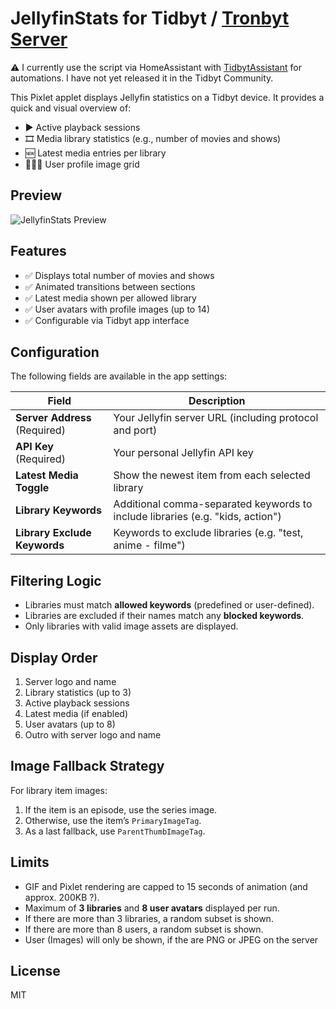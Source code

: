 # JellyfinStats for Tidbyt / [Tronbyt Server](https://github.com/tavdog/tronbyt-server)

⚠️ I currently use the script via HomeAssistant with [TidbytAssistant](https://github.com/savdagod/TidbytAssistant) for automations. I have not yet released it in the Tidbyt Community.

This Pixlet applet displays Jellyfin statistics on a Tidbyt device. It provides a quick and visual overview of:

- ▶️ Active playback sessions  
- 🎞️ Media library statistics (e.g., number of movies and shows)  
- 🆕 Latest media entries per library  
- 🧑‍🤝‍🧑 User profile image grid

## Preview

![JellyfinStats Preview](preview.gif)

## Features

- ✅ Displays total number of movies and shows
- ✅ Animated transitions between sections
- ✅ Latest media shown per allowed library
- ✅ User avatars with profile images (up to 14)
- ✅ Configurable via Tidbyt app interface

## Configuration

The following fields are available in the app settings:

| Field | Description |
|-------|-------------|
| **Server Address** (Required) | Your Jellyfin server URL (including protocol and port)  |
| **API Key** (Required) | Your personal Jellyfin API key |
| **Latest Media Toggle** | Show the newest item from each selected library |
| **Library Keywords** | Additional comma-separated keywords to include libraries (e.g. "kids, action") |
| **Library Exclude Keywords** | Keywords to exclude libraries (e.g. "test, anime - filme") |

## Filtering Logic

- Libraries must match **allowed keywords** (predefined or user-defined).
- Libraries are excluded if their names match any **blocked keywords**.
- Only libraries with valid image assets are displayed.

## Display Order

1. Server logo and name
2. Library statistics (up to 3)
3. Active playback sessions
4. Latest media (if enabled)
5. User avatars (up to 8)
6. Outro with server logo and name

## Image Fallback Strategy

For library item images:

1. If the item is an episode, use the series image.
2. Otherwise, use the item’s `PrimaryImageTag`.
3. As a last fallback, use `ParentThumbImageTag`.

## Limits

- GIF and Pixlet rendering are capped to 15 seconds of animation (and approx. 200KB ?).
- Maximum of **3 libraries** and **8 user avatars** displayed per run.
- If there are more than 3 libraries, a random subset is shown.
- If there are more than 8 users, a random subset is shown.
- User (Images) will only be shown, if the are PNG or JPEG on the server

## License

MIT
